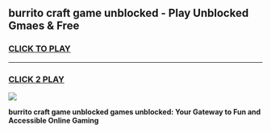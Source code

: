 
## burrito craft game unblocked - Play Unblocked Gmaes & Free
<h3>
<a href="https://news.freeplayer.one?title=burrito_craft_game_unblocked&ref=16F">CLICK TO PLAY</a></h3>
<hr>

<h3>
<a href="https://news.freeplayer.one?title=burrito_craft_game_unblocked&ref=16F">CLICK 2 PLAY</a>
  
</h3>

<a href="https://news.freeplayer.one?title=burrito_craft_game_unblocked&ref=16F/"><img src="https://clearcache.store/games.png"></a>


**burrito craft game unblocked games unblocked: Your Gateway to Fun and Accessible Online Gaming**
